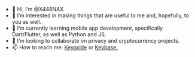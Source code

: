 - 👋 Hi, I’m @X448NAX
- 👀 I’m interested in making things that are useful to me and, hopefully, to you as well.
- 🌱 I’m currently learning mobile app development, specifically Dart/Flutter, as well as Python and JS.
- 💞️ I’m looking to collaborate on privacy and cryptocurrency projects.
- 📫 How to reach me: [Keyoxide](https://keyoxide.org/hkp/A1E987C6A8AA5EA031411AAF70FEEBB21535B6FA) or [Keybase.](https://keybase.io/thexanman)

<!---
X448NAX/X448NAX is a ✨ special ✨ repository because its `README.md` (this file) appears on your GitHub profile.
You can click the Preview link to take a look at your changes.
--->
